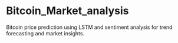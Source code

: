 # Bitcoin_Market_analysis
Bitcoin price prediction using LSTM and sentiment analysis for trend forecasting and market insights.
